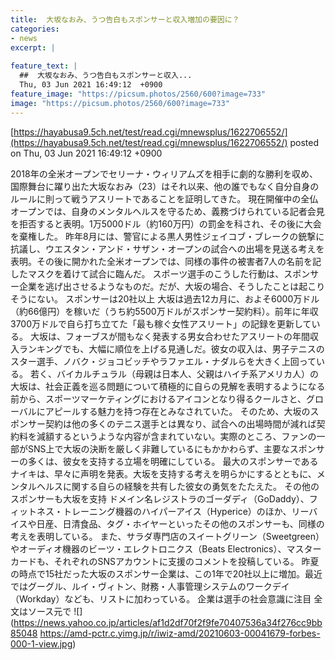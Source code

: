 ```yaml
---
title:  大坂なおみ、うつ告白もスポンサーと収入増加の要因に？  
categories:
- news
excerpt: |
  
feature_text: |
  ##  大坂なおみ、うつ告白もスポンサーと収入...
  Thu, 03 Jun 2021 16:49:12  +0900
feature_image: "https://picsum.photos/2560/600?image=733"
image: "https://picsum.photos/2560/600?image=733"
---
```


[https://hayabusa9.5ch.net/test/read.cgi/mnewsplus/1622706552/](https://hayabusa9.5ch.net/test/read.cgi/mnewsplus/1622706552/)
posted on Thu, 03 Jun 2021 16:49:12  +0900

<!--more-->

2018年の全米オープンでセリーナ・ウィリアムズを相手に劇的な勝利を収め、国際舞台に躍り出た大坂なおみ（23）はそれ以来、他の誰でもなく自分自身のルールに則って戦うアスリートであることを証明してきた。 現在開催中の全仏オープンでは、自身のメンタルヘルスを守るため、義務づけられている記者会見を拒否すると表明。1万5000ドル（約160万円）の罰金を科され、その後に大会を棄権した。 昨年8月には、警官による黒人男性ジェイコブ・ブレークの銃撃に抗議し、ウエスタン・アンド・サザン・オープンの試合への出場を見送る考えを表明。その後に開かれた全米オープンでは、同様の事件の被害者7人の名前を記したマスクを着けて試合に臨んだ。 スポーツ選手のこうした行動は、スポンサー企業を逃げ出させるようなものだ。だが、大坂の場合、そうしたことは起こりそうにない。 スポンサーは20社以上 大坂は過去12カ月に、およそ6000万ドル（約66億円）を稼いだ（うち約5500万ドルがスポンサー契約料）。前年に年収3700万ドルで自ら打ち立てた「最も稼ぐ女性アスリート」の記録を更新している。 大坂は、フォーブスが間もなく発表する男女合わせたアスリートの年間収入ランキングでも、大幅に順位を上げる見通しだ。彼女の収入は、男子テニスのスター選手、ノバク・ジョコビッチやラファエル・ナダルらを大きく上回っている。 若く、バイカルチュラル（母親は日本人、父親はハイチ系アメリカ人）の大坂は、社会正義を巡る問題について積極的に自らの見解を表明するようになる前から、スポーツマーケティングにおけるアイコンとなり得るクールさと、グローバルにアピールする魅力を持つ存在とみなされていた。 そのため、大坂のスポンサー契約は他の多くのテニス選手とは異なり、試合への出場時間が減れば契約料を減額するというような内容が含まれていない。実際のところ、ファンの一部がSNS上で大坂の決断を厳しく非難しているにもかかわらず、主要なスポンサーの多くは、彼女を支持する立場を明確にしている。 最大のスポンサーであるナイキは、早々に声明を発表。大坂を支持する考えを明らかにするとともに、メンタルヘルスに関する自らの経験を共有した彼女の勇気をたたえた。 その他のスポンサーも大坂を支持 ドメイン名レジストラのゴーダディ（GoDaddy）、フィットネス・トレーニング機器のハイパーアイス（Hyperice）のほか、リーバイスや日産、日清食品、タグ・ホイヤーといったその他のスポンサーも、同様の考えを表明している。 また、サラダ専門店のスイートグリーン（Sweetgreen）やオーディオ機器のビーツ・エレクトロニクス（Beats Electronics）、マスターカードも、それぞれのSNSアカウントに支援のコメントを投稿している。 昨夏の時点で15社だった大坂のスポンサー企業は、この1年で20社以上に増加。最近ではグーグル、ルイ・ヴィトン、財務・人事管理システムのワークデイ（Workday）なども、リストに加わっている。 企業は選手の社会意識に注目 全文はソース元で ![](https://news.yahoo.co.jp/articles/af1d2df70f2f9fe70407536a34f276cc9bb85048 https://amd-pctr.c.yimg.jp/r/iwiz-amd/20210603-00041679-forbes-000-1-view.jpg)
